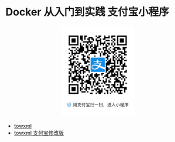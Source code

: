 # Docker 从入门到实践 支付宝小程序

<p align="center">
<img width="200" src="imgs/alipay.jpg">
</p>

* [towxml](https://github.com/sbfkcel/towxml)
* [towxml 支付宝修改版](https://github.com/khs1994/towxml)
